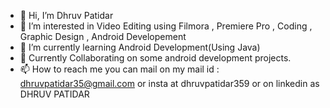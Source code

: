 - 👋 Hi, I’m Dhruv Patidar
- 👀 I’m interested in Video Editing using Filmora , Premiere Pro , Coding , Graphic Design , Android Developement
- 🌱 I’m currently learning Android Development(Using Java)
- 💞️ Currently Collaborating on some android development projects.
- 📫 How to reach me you can mail on my mail id : dhruvpatidar35@gmail.com or insta at dhruvpatidar359 or on linkedin as DHRUV PATIDAR

<!---
dhruvpatidar359/dhruvpatidar359 is a ✨ special ✨ repository because its `README.md` (this file) appears on your GitHub profile.
You can click the Preview link to take a look at your changes.
--->
